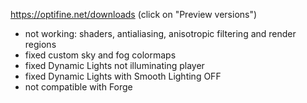  https://optifine.net/downloads (click on "Preview versions")

 - not working: shaders, antialiasing, anisotropic filtering and render regions
 - fixed custom sky and fog colormaps
 - fixed Dynamic Lights not illuminating player
 - fixed Dynamic Lights with Smooth Lighting OFF
 - not compatible with Forge